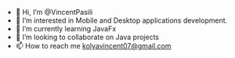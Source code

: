 - 👋 Hi, I’m @VincentPasili
- 👀 I’m interested in Mobile and Desktop applications development.
- 🌱 I’m currently learning JavaFx
- 💞️ I’m looking to collaborate on Java projects
- 📫 How to reach me kolyavincent07@gmail.com

<!---
VincentPasili/VincentPasili is a ✨ special ✨ repository because its `README.md` (this file) appears on your GitHub profile.
You can click the Preview link to take a look at your changes.
--->
